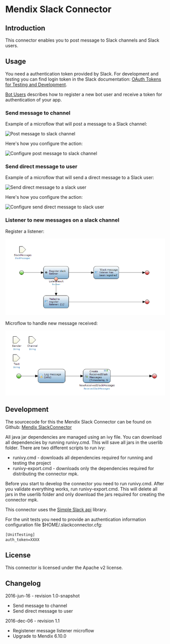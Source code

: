 # Mendix Slack Connector

## Introduction

This connector enables you to post message to Slack channels and Slack users.

## Usage

You need a authentication token provided by Slack. For development and testing you can find
login token in the Slack documentation: [OAuth Tokens for Testing and Development][1].

[Bot Users][7] describes how to register a new bot user and receive a token for authentication of your app.

### Send message to channel

Example of a microflow that will post a message to a Slack channel:

![Post message to slack channel][3]

Here's how you configure the action:

![Configure post message to slack channel][4]

### Send direct message to user

Example of a microflow that will send a direct message to a Slack user:

![Send direct message to a slack user][5]

Here's how you configure the action:

![Configure send direct message to slack user][6]

### Listener to new messages on a slack channel

Register a listener:

![Register new listener][9]

Microflow to handle new message received:

![On message microflow][10]

## Development

The sourcecode for this the Mendix Slack Connector can be found on Github: [Mendix SlackConnector][8]

All java jar dependencies are managed using an ivy file. You can download all
dependencies by running runivy.cmd. This will save all jars in the userlib folder. There are two different
scripts to run ivy:
* runivy.cmd - downloads all dependencies required for running and testing the project
* runivy-export.cmd - downloads only the dependencies required for distributing the connector mpk.

Before you start to develop the connector you need to run runivy.cmd. After you validate everything works, run runivy-export.cmd.
This will delete all jars in the userlib folder and only download the jars required for creating the connector mpk.

This connector uses the [Simple Slack api][2] library.

For the unit tests you need to provide an authentication information configuration file $HOME/.slackconnector.cfg:

    [UnitTesting]
    auth_token=XXXX

## License

This connector is licensed under the Apache v2 license.

## Changelog

2016-jun-16 - revision 1.0-snapshot

 * Send message to channel
 * Send direct message to user

2016-dec-06 - revision 1.1

 * Registener message listener microflow
 * Upgrade to Mendix 6.10.0

  [1]: https://api.slack.com/docs/oauth-test-tokens
  [2]: https://github.com/Ullink/simple-slack-api
  [3]: docs/images/send_to_channel_from_microflow.png
  [4]: docs/images/send_to_channel_configuration.png
  [5]: docs/images/direct_message_microflow.png
  [6]: docs/images/direct_slack_message_configuration.png
  [7]: https://api.slack.com/bot-users
  [8]: https://github.com/ako/SlackConnector
  [9]: docs/images/register-new-slack-listener.png
  [10]: docs/images/on-message-listener-microflow.png
  

